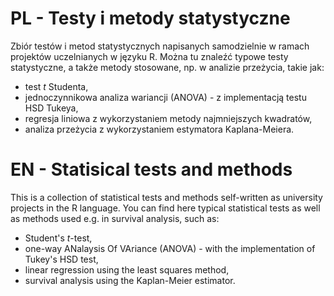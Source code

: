 # PL - Testy i metody statystyczne

Zbiór testów i metod statystycznych napisanych samodzielnie w ramach projektów uczelnianych w języku R. Można tu znaleźć typowe testy statystyczne, a także metody stosowane, np. w analizie przeżycia, takie jak:
* test *t* Studenta,
* jednoczynnikowa analiza wariancji (ANOVA) - z implementacją testu HSD Tukeya,
* regresja liniowa z wykorzystaniem metody najmniejszych kwadratów,
* analiza przeżycia z wykorzystaniem estymatora Kaplana-Meiera.

# EN - Statisical tests and methods

This is a collection of statistical tests and methods self-written as university projects in the R language. You can find here typical statistical tests as well as methods used e.g. in survival analysis, such as:
*   Student's *t*-test,
*   one-way ANalaysis Of VAriance (ANOVA) - with the implementation of Tukey's HSD test,
*   linear regression using the least squares method,
*   survival analysis using the Kaplan-Meier estimator.
